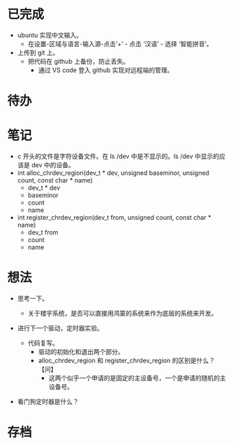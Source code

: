 # 已完成
- ubuntu 实现中文输入。
	- 在设置-区域与语言-输入源-点击‘+’ - 点击 ‘汉语’ - 选择 ‘智能拼音’。
- 上传到 git 上。
	- 把代码在 github 上备份，防止丢失。
		- 通过 VS code 登入 github 实现对远程端的管理。

# 待办

# 笔记
- c 开头的文件是字符设备文件。在 ls /dev 中是不显示的。ls /dev 中显示的应该是 dev 中的设备。
- int alloc_chrdev_region(dev_t * dev, unsigned baseminor, unsigned count, const char * name)
	- dev_t  * dev
	- baseminor
	- count
	- name
- int register_chrdev_region(dev_t from, unsigned count, const char * name)
	- dev_t from
	- count
	- name
# 想法
- 思考一下。
	- 关于楼宇系统，是否可以直接用鸿蒙的系统来作为底层的系统来开发。
- 进行下一个驱动，定时器实验。
	- 代码复写。
		- 驱动的初始化和退出两个部分。
		- alloc_chrdev_region 和 register_chrdev_region 的区别是什么？【问】
			- 这两个似乎一个申请的是固定的主设备号，一个是申请的随机的主设备号。


- 看门狗定时器是什么？

# 存档